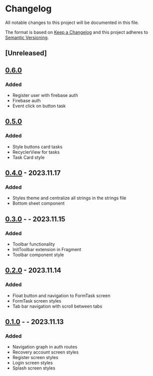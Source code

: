 # Changelog

All notable changes to this project will be documented in this file.

The format is based on [Keep a Changelog](http://keepachangelog.com/en/1.0.0/)
and this project adheres to [Semantic Versioning](http://semver.org/spec/v2.0.0.html).

## [Unreleased]

## [0.6.0]

### Added
- Register user with firebase auth
- Firebase auth
- Event click on button task

## [0.5.0]

### Added

- Style buttons card tasks
- RecyclerView for tasks
- Task Card style

## [0.4.0] - 2023.11.17

### Added

- Styles theme and centralize all strings in the strings file
- Bottom sheet component

## [0.3.0] - - 2023.11.15

### Added

- Toolbar functionality 
- InitToolbar extension in Fragment 
- Toolbar component style

## [0.2.0] - 2023.11.14

### Added
- Float button and navigation to FormTask screen
- FormTask screen styles
- Tab bar navigation with scroll between tabs

## [0.1.0] - - 2023.11.13

### Added
- Navigation graph in auth routes
- Recovery account screen styles
- Register screen styles
- Login screen styles
- Splash screen styles

[0.6.0]: https://github.com/tkovs-company/mm-app/releases/tag/v0.5.0
[0.5.0]: https://github.com/tkovs-company/mm-app/releases/tag/v0.5.0
[0.4.0]: https://github.com/tkovs-company/mm-app/releases/tag/v0.4.0
[0.3.0]: https://github.com/tkovs-company/mm-app/releases/tag/v0.3.0
[0.2.0]: https://github.com/tkovs-company/mm-app/releases/tag/v0.2.0
[0.1.0]: https://github.com/tkovs-company/mm-app/releases/tag/v0.1.0
[0.0.0]: https://github.com/tkovs-company/mm-app/releases/tag/v0.0.0